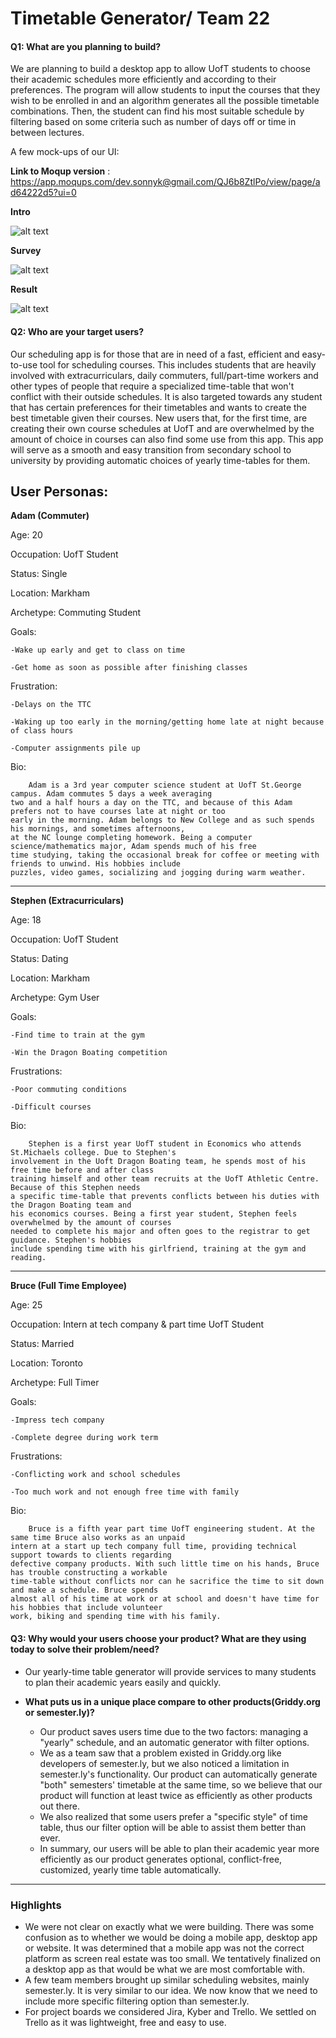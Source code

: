 ﻿# Timetable Generator/ Team 22

#### Q1: What are you planning to build?

We are planning to build a desktop app to allow UofT students to choose their academic schedules more efficiently and according to their preferences.
The program will allow students to input the courses that they wish to be enrolled in and an algorithm generates all the possible timetable
combinations. Then, the student can find his most suitable schedule by filtering based on some criteria such as number of days off or time in between lectures.

A few mock-ups of our UI:

**Link to Moqup version** : https://app.moqups.com/dev.sonnyk@gmail.com/QJ6b8ZtlPo/view/page/ad64222d5?ui=0

**Intro**

![alt text](https://github.com/csc301-winter-2017/project-team-22/blob/master/mock-ups/intro-page.png)

**Survey**

![alt text](https://github.com/csc301-winter-2017/project-team-22/blob/master/mock-ups/survey-page.png)

**Result**

![alt text](https://github.com/csc301-winter-2017/project-team-22/blob/master/mock-ups/result-page.png)


#### Q2: Who are your target users?

Our scheduling app is for those that are in need of a fast, efficient and easy-to-use tool for scheduling courses.  This includes
students that are heavily involved with extracurriculars, daily commuters, full/part-time workers and other types of people that require
a specialized time-table that won't conflict with their outside schedules. It is also targeted towards any student that has certain
preferences for their timetables and wants to create the best timetable given their courses.  New users that, for the first time, are
creating their own course schedules at UofT and are overwhelmed by the amount of choice in courses can also find some use from this app.
This app will serve as a smooth and easy transition from secondary school to university by providing automatic choices of yearly time-tables
for them.

## User Personas:

**Adam (Commuter)**

Age: 20

Occupation: UofT Student

Status: Single

Location: Markham

Archetype: Commuting Student

Goals: 	

	-Wake up early and get to class on time

	-Get home as soon as possible after finishing classes

Frustration:

	-Delays on the TTC

	-Waking up too early in the morning/getting home late at night because of class hours

	-Computer assignments pile up

Bio:

		Adam is a 3rd year computer science student at UofT St.George campus. Adam commutes 5 days a week averaging
  	two and a half hours a day on the TTC, and because of this Adam prefers not to have courses late at night or too
	early in the morning. Adam belongs to New College and as such spends his mornings, and sometimes afternoons,
	at the NC lounge completing homework. Being a computer science/mathematics major, Adam spends much of his free
	time studying, taking the occasional break for coffee or meeting with friends to unwind. His hobbies include
	puzzles, video games, socializing and jogging during warm weather.

__________________________________________________________________________________________________________________

**Stephen (Extracurriculars)**

Age: 18

Occupation: UofT Student

Status: Dating

Location: Markham

Archetype: Gym User

Goals:

	-Find time to train at the gym

	-Win the Dragon Boating competition

Frustrations:

	-Poor commuting conditions

	-Difficult courses

Bio:

		Stephen is a first year UofT student in Economics who attends St.Michaels college. Due to Stephen's
	involvement in the Uoft Dragon Boating team, he spends most of his free time before and after class
	training himself and other team recruits at the UofT Athletic Centre. Because of this Stephen needs
	a specific time-table that prevents conflicts between his duties with the Dragon Boating team and
	his economics courses. Being a first year student, Stephen feels overwhelmed by the amount of courses
	needed to complete his major and often goes to the registrar to get guidance. Stephen's hobbies
	include spending time with his girlfriend, training at the gym and reading.

______________________________________________________________________________________________________________

**Bruce (Full Time Employee)**

Age: 25

Occupation: Intern at tech company & part time UofT Student

Status: Married

Location: Toronto

Archetype: Full Timer

Goals:

	-Impress tech company

	-Complete degree during work term

Frustrations:

	-Conflicting work and school schedules

	-Too much work and not enough free time with family

Bio:

		Bruce is a fifth year part time UofT engineering student. At the same time Bruce also works as an unpaid
	intern at a start up tech company full time, providing technical support towards to clients regarding
	defective company products. With such little time on his hands, Bruce has trouble constructing a workable
	time-table without conflicts nor can he sacrifice the time to sit down and make a schedule. Bruce spends
	almost all of his time at work or at school and doesn't have time for his hobbies that include volunteer
	work, biking and spending time with his family.


#### Q3: Why would your users choose your product? What are they using today to solve their problem/need?

* Our yearly-time table generator will provide services to many students to plan their academic years easily and quickly.

* **What puts us in a unique place compare to other products(Griddy.org or semester.ly)?**
  * Our product saves users time due to the two factors: managing a "yearly" schedule, and an automatic generator with filter options.
  * We as a team saw that a problem existed in Griddy.org like developers of semester.ly, but we also noticed a limitation in semester.ly's
  functionality.  Our product can automatically generate "both" semesters' timetable at the same time, so we believe that our product
  will function at least twice as efficiently as other products out there.
  * We also realized that some users prefer a "specific style" of time table, thus our filter option will be able to assist them better than
  ever.
  * In summary, our users will be able to plan their academic year more efficiently as our product generates optional, conflict-free,
  customized, yearly time table automatically.


----

### Highlights

* We were not clear on exactly what we were building. There was some confusion as to whether we would be doing a mobile app, desktop app or
website. It was determined that a mobile app was not the correct platform as screen real estate was too small. We tentatively finalized on a
desktop app as that would be what we are most comfortable with.
* A few team members brought up similar scheduling websites, mainly semester.ly. It is very similar to our idea. We now know that we need to
include more specific filtering option than semester.ly.
* For project boards we considered Jira, Kyber and Trello. We settled on Trello as it was lightweight, free and easy to use.
